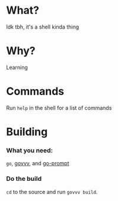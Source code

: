 # What?
Idk tbh, it's a shell kinda thing

# Why?
Learning

# Commands
Run `help` in the shell for a list of commands

# Building
### What you need:
`go`, [govvv](https://github.com/JoshuaDoes/govvv), and [go-prompt](https://github.com/c-bata/go-prompt)

### Do the build
`cd` to the source and run `govvv build`.